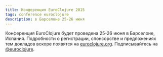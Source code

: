 ```yaml
---
title: Конференция EuroClojure 2015
tags: conference euroclojure
description: в Барселоне 25-26 июня
---
```


Конференция EuroClojure будет проведена 25-26 июня в Барселоне, Испания.
Подробности о регистрации, спонсорстве и предложениях тем докладов вскоре появятся на
[euroclojure.org](http://euroclojure.org).
Подписывайтесь на [@euroclojure](https://twitter.com/euroclojure).
